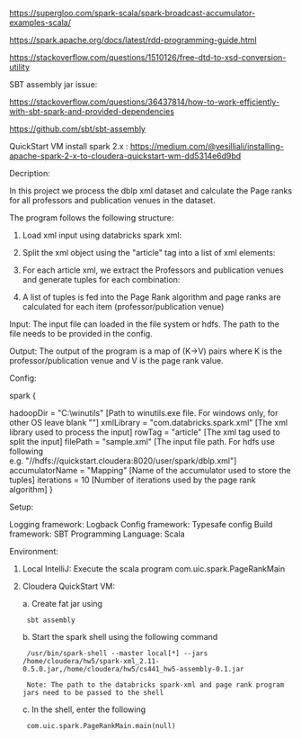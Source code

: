 
https://supergloo.com/spark-scala/spark-broadcast-accumulator-examples-scala/

https://spark.apache.org/docs/latest/rdd-programming-guide.html


https://stackoverflow.com/questions/1510126/free-dtd-to-xsd-conversion-utility

SBT assembly jar issue:

https://stackoverflow.com/questions/36437814/how-to-work-efficiently-with-sbt-spark-and-provided-dependencies

https://github.com/sbt/sbt-assembly

QuickStart VM install spark 2.x :
https://medium.com/@yesilliali/installing-apache-spark-2-x-to-cloudera-quickstart-wm-dd5314e6d9bd


Decription:

In this project we process the dblp xml dataset and calculate the Page ranks for all professors and publication venues in the dataset.

The program follows the following structure:

1. Load xml input using databricks spark xml:

2. Split the xml object using the "article" tag into a list of xml elements:

3. For each article xml, we extract the Professors and publication venues and generate tuples for each combination:

4. A list of tuples is fed into the Page Rank algorithm and page ranks are calculated for each item (professor/publication venue)


Input: The input file can loaded in the file system or hdfs. The path to the file needs to be provided in the config.

Output: The output of the program is a map of (K->V) pairs where K is the professor/publication venue and V is the page rank value.

Config:

spark {

  hadoopDir = "C:\\winutils"  								[Path to winutils.exe file. For windows only, for other OS leave blank ""]
  xmlLibrary = "com.databricks.spark.xml"  					[The xml library used to process the input]
  rowTag = "article" 										[The xml tag used to split the input]
  filePath = "sample.xml" 									[The input file path. For hdfs use following 			                    
																e.g. "//hdfs://quickstart.cloudera:8020/user/spark/dblp.xml"]
  accumulatorName = "Mapping"								[Name of the accumulator used to store the tuples]
  iterations = 10											[Number of iterations used by the page rank algorithm]
}

Setup:

Logging framework: Logback
Config framework: Typesafe config
Build framework: SBT
Programming Language: Scala
 
Environment:

1. Local IntelliJ: Execute the scala program com.uic.spark.PageRankMain

2. Cloudera QuickStart VM: 

	a. Create fat jar using 
	
		sbt assembly
		
		
	b. Start the spark shell using the following command

		
		/usr/bin/spark-shell --master local[*] --jars /home/cloudera/hw5/spark-xml_2.11-0.5.0.jar,/home/cloudera/hw5/cs441_hw5-assembly-0.1.jar
		
		Note: The path to the databricks spark-xml and page rank program jars need to be passed to the shell
		
	c. In the shell, enter the following
		
		com.uic.spark.PageRankMain.main(null)
		

		
	


